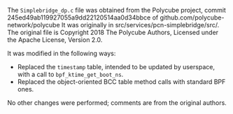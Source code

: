 The `Simplebridge_dp.c` file was obtained from the Polycube project, commit 245ed49ab119927055a9dd22120514aa0d34bbce of github.com/polycube-network/polycube
It was originally in src/services/pcn-simplebridge/src/. 
The original file is Copyright 2018 The Polycube Authors, Licensed under the Apache License, Version 2.0.

It was modified in the following ways:
- Replaced the `timestamp` table, intended to be updated by userspace, with a call to `bpf_ktime_get_boot_ns`.
- Replaced the object-oriented BCC table method calls with standard BPF ones.

No other changes were performed; comments are from the original authors.
